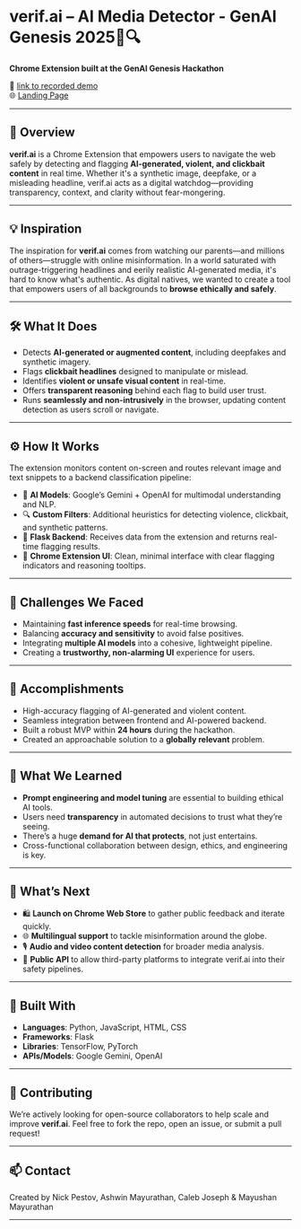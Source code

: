 # verif.ai – AI Media Detector - GenAI Genesis 2025🧠🔍

**Chrome Extension built at the GenAI Genesis Hackathon**

🎥 [link to recorded demo](https://youtu.be/-PPWmH8h8h4?si=SrPUmjGHQXROqBVL)  
🌐 [Landing Page](https://verifai-mock-download-hub.lovable.app/)

---

## 🚀 Overview

**verif.ai** is a Chrome Extension that empowers users to navigate the web safely by detecting and flagging **AI-generated, violent, and clickbait content** in real time. Whether it's a synthetic image, deepfake, or a misleading headline, verif.ai acts as a digital watchdog—providing transparency, context, and clarity without fear-mongering.

---

## 💡 Inspiration

The inspiration for **verif.ai** comes from watching our parents—and millions of others—struggle with online misinformation. In a world saturated with outrage-triggering headlines and eerily realistic AI-generated media, it's hard to know what's authentic. As digital natives, we wanted to create a tool that empowers users of all backgrounds to **browse ethically and safely**.

---

## 🛠️ What It Does

- Detects **AI-generated or augmented content**, including deepfakes and synthetic imagery.
- Flags **clickbait headlines** designed to manipulate or mislead.
- Identifies **violent or unsafe visual content** in real-time.
- Offers **transparent reasoning** behind each flag to build user trust.
- Runs **seamlessly and non-intrusively** in the browser, updating content detection as users scroll or navigate.

---

## ⚙️ How It Works

The extension monitors content on-screen and routes relevant image and text snippets to a backend classification pipeline:

- 🧠 **AI Models**: Google’s Gemini + OpenAI for multimodal understanding and NLP.
- 🔍 **Custom Filters**: Additional heuristics for detecting violence, clickbait, and synthetic patterns.
- 💬 **Flask Backend**: Receives data from the extension and returns real-time flagging results.
- 🧩 **Chrome Extension UI**: Clean, minimal interface with clear flagging indicators and reasoning tooltips.

---

## 🧗 Challenges We Faced

- Maintaining **fast inference speeds** for real-time browsing.
- Balancing **accuracy and sensitivity** to avoid false positives.
- Integrating **multiple AI models** into a cohesive, lightweight pipeline.
- Creating a **trustworthy, non-alarming UI** experience for users.

---

## 🌟 Accomplishments

- High-accuracy flagging of AI-generated and violent content.
- Seamless integration between frontend and AI-powered backend.
- Built a robust MVP within **24 hours** during the hackathon.
- Created an approachable solution to a **globally relevant** problem.

---

## 🧠 What We Learned

- **Prompt engineering and model tuning** are essential to building ethical AI tools.
- Users need **transparency** in automated decisions to trust what they’re seeing.
- There’s a huge **demand for AI that protects**, not just entertains.
- Cross-functional collaboration between design, ethics, and engineering is key.

---

## 🔮 What’s Next

- 🛍️ **Launch on Chrome Web Store** to gather public feedback and iterate quickly.
- 🌐 **Multilingual support** to tackle misinformation around the globe.
- 🎙️ **Audio and video content detection** for broader media analysis.
- 🧩 **Public API** to allow third-party platforms to integrate verif.ai into their safety pipelines.

---

## 🧰 Built With

- **Languages**: Python, JavaScript, HTML, CSS  
- **Frameworks**: Flask  
- **Libraries**: TensorFlow, PyTorch  
- **APIs/Models**: Google Gemini, OpenAI

---

## 🤝 Contributing

We’re actively looking for open-source collaborators to help scale and improve **verif.ai**. Feel free to fork the repo, open an issue, or submit a pull request!

---

## 📫 Contact

Created by Nick Pestov, Ashwin Mayurathan, Caleb Joseph & Mayushan Mayurathan

---
